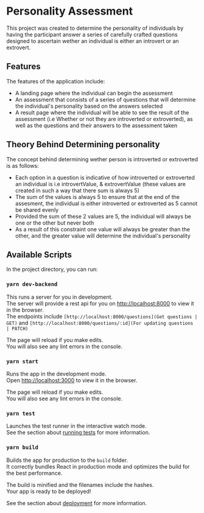 # Personality Assessment

This project was created to determine the personality of individuals by having the participant answer a series of carefully crafted questions designed to ascertain wether an individual is either an introvert or an extrovert.

## Features

The features of the application include:

- A landing page where the individual can begin the assessment
- An assessment that consists of a series of questions that will determine the individual's personality based on the answers selected
- A result page where the individual will be able to see the result of the assessment (i.e Whether or not they are introverted or extroverted), as well as the questions and their answers to the assessment taken



## Theory Behind Determining personality

The concept behind determining wether person is introverted or extroverted is as follows:
 - Each option in a question is indicative of how introverted or extroverted an individual is i.e introvertValue, & extrovertValue (these values are created in such a way that there sum is always 5)
 - The sum of the values is always 5 to ensure that at the end of the assesment, the individual is either introverted or extroverted as 5 cannot be shared evenly
 - Provided the sum of these 2 values are 5, the individual will always be one or the other but never both
 - As a result of this constraint one value will always be greater than the other, and the greater value will determine the individual's personality

## Available Scripts

In the project directory, you can run:

### `yarn dev-backend`

This runs a server for you in development.\
The server will provide a rest api for you on [http://localhost:8000](http://localhost:8000) to view it in the browser.\
The endpoints include `[http://localhost:8000/questions](Get questions | GET)` and `[http://localhost:8000/questions/:id](For updating questions | PATCH)`

The page will reload if you make edits.\
You will also see any lint errors in the console.

### `yarn start`

Runs the app in the development mode.\
Open [http://localhost:3000](http://localhost:3000) to view it in the browser.

The page will reload if you make edits.\
You will also see any lint errors in the console.

### `yarn test`

Launches the test runner in the interactive watch mode.\
See the section about [running tests](https://facebook.github.io/create-react-app/docs/running-tests) for more information.

### `yarn build`

Builds the app for production to the `build` folder.\
It correctly bundles React in production mode and optimizes the build for the best performance.

The build is minified and the filenames include the hashes.\
Your app is ready to be deployed!

See the section about [deployment](https://facebook.github.io/create-react-app/docs/deployment) for more information.


